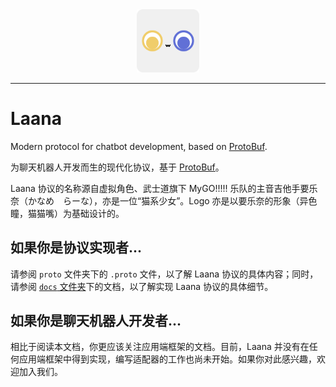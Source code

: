 <div align="center">
<img src="./logo.png" alt="logo" width="20%">
</div>

---

# Laana

Modern protocol for chatbot development, based on [ProtoBuf](https://protobuf.dev/).

为聊天机器人开发而生的现代化协议，基于 [ProtoBuf](https://protobuf.dev/)。

Laana 协议的名称源自虚拟角色、武士道旗下 MyGO!!!!! 乐队的主音吉他手要乐奈（かなめ　らーな），亦是一位“猫系少女”。Logo 亦是以要乐奈的形象（异色瞳，猫猫嘴）为基础设计的。

## 如果你是协议实现者...

请参阅 `proto` 文件夹下的 `.proto` 文件，以了解 Laana 协议的具体内容；同时，请参阅 [`docs` 文件夹](./docs/README.md)下的文档，以了解实现 Laana 协议的具体细节。

## 如果你是聊天机器人开发者...

相比于阅读本文档，你更应该关注应用端框架的文档。目前，Laana 并没有在任何应用端框架中得到实现，编写适配器的工作也尚未开始。如果你对此感兴趣，欢迎加入我们。